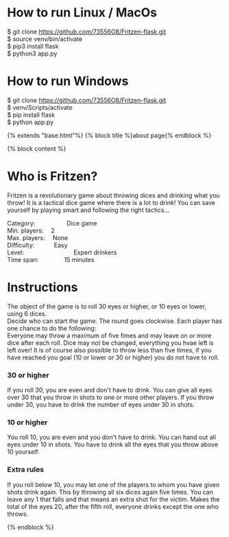 # How to run Linux / MacOs
$ git clone https://github.com/73556O8/Fritzen-flask.git <br>
$ source venv/bin/activate <br>
$ pip3 install flask <br>
$ python3 app.py <br>

# How to run Windows
$ git clone https://github.com/73556O8/Fritzen-flask.git <br>
$ venv/Scripts/activate <br>
$ pip install flask <br>
$ python app.py <br>

{% extends "base.html"%}
{% block title %}about page{% endblock %}

{% block content %}
<h1>Who is Fritzen?</h1>
<p>
    Fritzen is a revolutionary game about throwing dices and drinking what you throw! It is a tactical dice game where there is a lot to drink! 
    You can save yourself by playing smart and following the right tactics...
</p>

<p>
    Category:       &emsp;&emsp;&emsp;&emsp;&emsp;Dice game<br>
    Min. players:   &emsp;2<br>
    Max. players:   &emsp;None<br>
    Difficulty:     &emsp;&emsp;&emsp;Easy<br>
    Level:          &emsp;&emsp;&emsp;&emsp;&emsp;&emsp;&emsp;&emsp;Expert drinkers<br>
    Time span:      &emsp;&emsp;&emsp;&emsp;15 minutes<br>
</p>

<h1>Instructions</h1>
<p>
    The object of the game is to roll 30 eyes or higher, or 10 eyes or lower, using 6 dices.
    <br>
    Decide who can start the game. The round goes clockwise. Each player has one chance to do the following:
    <br>
    Everyone may throw a maximum of five fimes and may leave on or more dice after each roll. Dice may not be changed, everything you hvae left is left over!
    It is of course also possible to throw less than five times, if you have reached you goal (10 or lower or 30 or higher) you do not have to roll.
</p>

<h3>30 or higher</h3>
<p>
    If you roll 30, you are even and don't have to drink. You can give all eyes over 30 that you throw in shots to one or more other players. If you throw under
    30, you have to drink the number of eyes under 30 in shots.
</p>

<h3>10 or higher</h3>
<p>
    You roll 10, you are even and you don't have to drink. You can hand out all eyes under 10 in shots. You have to drink all the eyes that you throw above 10
    yourself.
</p>

<h3>Extra rules</h3>
<p>
    If you roll below 10, you may let one of the players to whom you have given shots drink again. This by throwing all six dices again five times. You can leave 
    any 1 that falls and that means an extra shot for the victim. Makes the total of the eyes 20, after the fifth roll, everyone drinks except the one who throws.
</p>
{% endblock %}